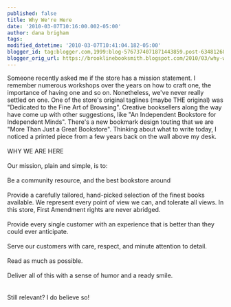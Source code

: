 ```yaml
---
published: false
title: Why We're Here
date: '2010-03-07T10:16:00.002-05:00'
author: dana brigham
tags: 
modified_datetime: '2010-03-07T10:41:04.182-05:00'
blogger_id: tag:blogger.com,1999:blog-5767374071871443859.post-6348126871940373124
blogger_orig_url: https://brooklinebooksmith.blogspot.com/2010/03/why-were-here.html
---
```


Someone recently asked me if the store has a mission statement.  I remember numerous workshops over the years on how to craft one, the importance of having one and so on.  Nonetheless, we've never really settled on one.  One of the store's original taglines (maybe THE original) was "Dedicated to the Fine Art of Browsing".  Creative booksellers along the way have come up with other suggestions, like "An Independent Bookstore for Independent Minds".   There's a new bookmark design touting that we are "More Than Just a Great Bookstore".  Thinking about what to write today, I noticed a printed piece from a few years back on the wall above my desk.<br /><br />WHY WE ARE HERE<br /><br />Our mission, plain and simple, is to:<br /><br />Be a community resource, and the best bookstore around<br /><br />Provide a carefully tailored, hand-picked selection of the finest books available.  We represent every point of view we can, and tolerate all views.  In this store, First Amendment rights are never abridged.<br /><br />Provide every single customer with an experience that is better than they could ever anticipate.<br /><br />Serve our customers with care, respect, and minute attention to detail.<br /><br />Read as much as possible.<br /><br />Deliver all of this with a sense of humor and a ready smile.<br /><br /><br />Still relevant?  I do believe so!